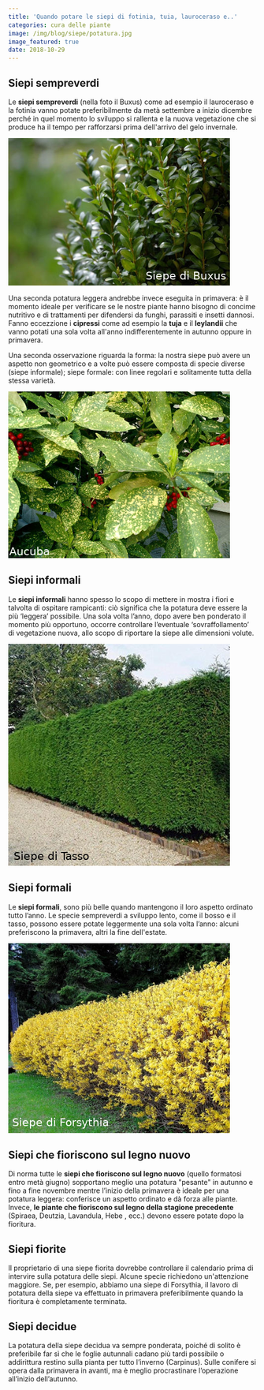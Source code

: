 ```yaml
---
title: 'Quando potare le siepi di fotinia, tuia, lauroceraso e..'
categories: cura delle piante
image: /img/blog/siepe/potatura.jpg
image_featured: true
date: 2018-10-29
---
```

## Siepi sempreverdi
Le **siepi sempreverdi** (nella foto il Buxus) come ad esempio il lauroceraso e la fotinia vanno potate preferibilmente da metà settembre a inizio dicembre perché in quel momento lo sviluppo si rallenta e la nuova vegetazione che si produce ha il tempo per rafforzarsi prima dell'arrivo del gelo invernale.

![siepe-di-buxus](/img/posts/siepe-di-buxus.jpg  "La potatura della siepe di buxus")

Una seconda potatura leggera andrebbe invece eseguita in primavera: è il momento ideale per verificare se le nostre piante hanno bisogno di concime nutritivo e di trattamenti per difendersi da funghi, parassiti e insetti dannosi.
Fanno eccezzione i **cipressi** come ad esempio la **tuja** e il **leylandii** che vanno potati una sola volta all'anno indifferentemente in autunno oppure in primavera.

Una seconda osservazione riguarda la forma: la nostra siepe può avere un aspetto non geometrico e a volte può essere composta di specie diverse (siepe informale); siepe formale: con linee regolari e solitamente tutta della stessa varietà.


![siepe-di-aucuba](/img/posts/siepe-di-aucuba.jpg  "La potatura della siepe di aucuba")

## Siepi informali
Le **siepi informali** hanno spesso lo scopo di mettere in mostra i fiori e talvolta di ospitare rampicanti: ciò significa che la potatura deve essere la più ‘leggera’ possibile.
Una sola volta l’anno, dopo avere ben ponderato il momento più opportuno, occorre controllare l’eventuale ‘sovraffollamento’ di vegetazione nuova, allo scopo di riportare la siepe alle dimensioni volute.

![siepe-di-tasso](/img/posts/siepe-di-tasso.jpg  "La potatura della siepe di tasso")

## Siepi formali
Le **siepi formali**, sono più belle quando mantengono il loro aspetto ordinato tutto l’anno.
Le specie sempreverdi a sviluppo lento, come il bosso e il tasso, possono essere potate leggermente una sola volta l’anno: alcuni preferiscono la primavera, altri la fine dell'estate.

![siepe-di-forsythia](/img/posts/siepe-di-forsythia.jpg  "La potatura della siepe di forsytia")

## Siepi che fioriscono sul legno nuovo
Di norma tutte le **siepi che fioriscono sul legno nuovo** (quello formatosi entro metà giugno) sopportano meglio una potatura "pesante" in autunno e fino a fine novembre mentre l’inizio della primavera è ideale per una potatura leggera: conferisce un aspetto ordinato e dà forza alle piante.
Invece, **le piante che fioriscono sul legno della stagione precedente** (Spiraea, Deutzia, Lavandula, Hebe , ecc.) devono essere potate dopo la fioritura.

## Siepi fiorite
Il proprietario di una siepe fiorita dovrebbe controllare il calendario prima di intervire sulla potatura delle siepi. Alcune specie richiedono un'attenzione maggiore.
Se, per esempio, abbiamo una siepe di Forsythia, il lavoro di potatura della siepe va effettuato in primavera preferibilmente quando la fioritura è completamente terminata.

## Siepi decidue
La potatura della siepe decidua va sempre ponderata, poiché di solito è preferibile far sì che le foglie autunnali cadano più tardi possibile o addirittura restino sulla pianta per tutto l’inverno (Carpinus).
Sulle conifere si opera dalla primavera in avanti, ma è meglio procrastinare l’operazione all’inizio dell’autunno.
